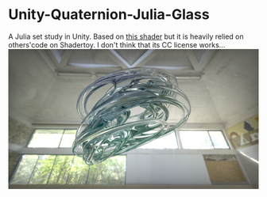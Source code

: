 # Unity-Quaternion-Julia-Glass
A Julia set study in Unity.
Based on [this shader](https://www.shadertoy.com/view/tdjczh) but it is heavily relied on others'code on Shadertoy. I don't think that its CC license works...
![Screenshot](Screenshot.png)
